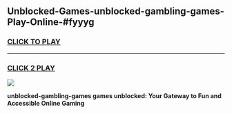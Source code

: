 
## Unblocked-Games-unblocked-gambling-games-Play-Online-#fyyyg
<h3>
<a href="https://premium.freeplayer.one?title=unblocked-gambling-games&ref=27F">CLICK TO PLAY</a></h3>
<hr>

<h3>
<a href="https://premium.freeplayer.one?title=unblocked-gambling-games&ref=27F">CLICK 2 PLAY</a>
  
</h3>

<a href="https://premium.freeplayer.one?title=unblocked-gambling-games&ref=27F"><img src="https://clearcache.store/games.png"></a>


**unblocked-gambling-games games unblocked: Your Gateway to Fun and Accessible Online Gaming**
